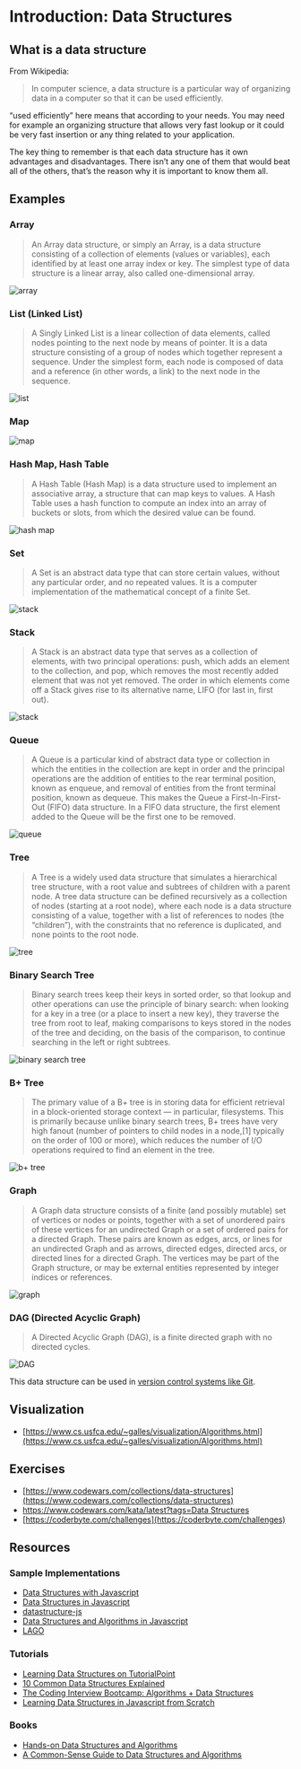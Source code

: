 # Introduction: Data Structures

## What is a data structure

From Wikipedia:

> In computer science, a data structure is a particular way of organizing data in a computer so that it can be used efficiently.

“used efficiently” here means that according to your needs. You may need for example an organizing structure that allows very fast lookup or it could be very fast insertion or any thing related to your application.

The key thing to remember is that each data structure has it own advantages and disadvantages. There isn’t any one of them that would beat all of the others, that’s the reason why it is important to know them all.

## Examples

### Array

> An Array data structure, or simply an Array, is a data structure consisting of a collection of elements \(values or variables\), each identified by at least one array index or key. The simplest type of data structure is a linear array, also called one-dimensional array.

![array](../.gitbook/assets/array.webp)

### List \(Linked List\)

> A Singly Linked List is a linear collection of data elements, called nodes pointing to the next node by means of pointer. It is a data structure consisting of a group of nodes which together represent a sequence. Under the simplest form, each node is composed of data and a reference \(in other words, a link\) to the next node in the sequence.

![list](../.gitbook/assets/linked-list.png)

### Map

![map](../.gitbook/assets/map.png)

### Hash Map, Hash Table

> A Hash Table \(Hash Map\) is a data structure used to implement an associative array, a structure that can map keys to values. A Hash Table uses a hash function to compute an index into an array of buckets or slots, from which the desired value can be found.

![hash map](../.gitbook/assets/hash-map.png)

### Set

> A Set is an abstract data type that can store certain values, without any particular order, and no repeated values. It is a computer implementation of the mathematical concept of a finite Set.

![stack](../.gitbook/assets/set.svg)

### Stack

> A Stack is an abstract data type that serves as a collection of elements, with two principal operations: push, which adds an element to the collection, and pop, which removes the most recently added element that was not yet removed. The order in which elements come off a Stack gives rise to its alternative name, LIFO \(for last in, first out\).

![stack](../.gitbook/assets/stack.jpg)

### Queue

> A Queue is a particular kind of abstract data type or collection in which the entities in the collection are kept in order and the principal operations are the addition of entities to the rear terminal position, known as enqueue, and removal of entities from the front terminal position, known as dequeue. This makes the Queue a First-In-First-Out \(FIFO\) data structure. In a FIFO data structure, the first element added to the Queue will be the first one to be removed.

![queue](../.gitbook/assets/queue%20%281%29.jpg)

### Tree

> A Tree is a widely used data structure that simulates a hierarchical tree structure, with a root value and subtrees of children with a parent node. A tree data structure can be defined recursively as a collection of nodes \(starting at a root node\), where each node is a data structure consisting of a value, together with a list of references to nodes \(the “children”\), with the constraints that no reference is duplicated, and none points to the root node.

![tree](../.gitbook/assets/binary_tree.jpg)

### Binary Search Tree

> Binary search trees keep their keys in sorted order, so that lookup and other operations can use the principle of binary search: when looking for a key in a tree \(or a place to insert a new key\), they traverse the tree from root to leaf, making comparisons to keys stored in the nodes of the tree and deciding, on the basis of the comparison, to continue searching in the left or right subtrees.

![binary search tree](../.gitbook/assets/binary_search_tree.jpg)

### B+ Tree

> The primary value of a B+ tree is in storing data for efficient retrieval in a block-oriented storage context — in particular, filesystems. This is primarily because unlike binary search trees, B+ trees have very high fanout \(number of pointers to child nodes in a node,\[1\] typically on the order of 100 or more\), which reduces the number of I/O operations required to find an element in the tree.

![b+ tree](../.gitbook/assets/b_plus_tree.png)

### Graph

> A Graph data structure consists of a finite \(and possibly mutable\) set of vertices or nodes or points, together with a set of unordered pairs of these vertices for an undirected Graph or a set of ordered pairs for a directed Graph. These pairs are known as edges, arcs, or lines for an undirected Graph and as arrows, directed edges, directed arcs, or directed lines for a directed Graph. The vertices may be part of the Graph structure, or may be external entities represented by integer indices or references.

![graph](../.gitbook/assets/graph.png)

### DAG \(Directed Acyclic Graph\)

> A Directed Acyclic Graph \(DAG\), is a finite directed graph with no directed cycles.

![DAG](../.gitbook/assets/directed_acyclic_graph.png)

This data structure can be used in [version control systems like Git](http://ericsink.com/vcbe/html/directed_acyclic_graphs.html).

## Visualization

* [https://www.cs.usfca.edu/~galles/visualization/Algorithms.html](https://www.cs.usfca.edu/~galles/visualization/Algorithms.html)

## Exercises

* [https://www.codewars.com/collections/data-structures](https://www.codewars.com/collections/data-structures)
* [https://www.codewars.com/kata/latest?tags=Data Structures](https://www.codewars.com/kata/latest?tags=Data%20Structures)
* [https://coderbyte.com/challenges](https://coderbyte.com/challenges)

## Resources

### Sample Implementations

* [Data Structures with Javascript](https://www.codeproject.com/Articles/669131/Data-Structures-with-JavaScript)
* [Data Structures in Javascript](http://blog.benoitvallon.com/data-structures-in-javascript/data-structures-in-javascript/)
* [datastructure-js](https://github.com/eyas-ranjous/datastructures-js)
* [Data Structures and Algorithms in Javascript](https://github.com/trekhleb/javascript-algorithms)
* [LAGO](https://github.com/yangshun/lago)

### Tutorials

* [Learning Data Structures on TutorialPoint](https://www.tutorialspoint.com/data_structures_algorithms/index.htm)
* [10 Common Data Structures Explained](https://medium.freecodecamp.org/10-common-data-structures-explained-with-videos-exercises-aaff6c06fb2b)
* [The Coding Interview Bootcamp: Algorithms + Data Structures](https://www.udemy.com/coding-interview-bootcamp-algorithms-and-data-structure/)
* [Learning Data Structures in Javascript from Scratch](https://www.udemy.com/learning-data-structures-in-javascript-from-scratch/)

### Books

* [Hands-on Data Structures and Algorithms](https://www.packtpub.com/web-development/hands-data-structures-and-algorithms-javascript)
* [A Common-Sense Guide to Data Structures and Algorithms](https://www.amazon.com/dp/1680502441/ref=sspa_dk_detail_1?psc=1&pd_rd_i=1680502441&pd_rd_wg=2c2iL&pd_rd_r=TX5YB31VZ0MQFYYNM5EX&pd_rd_w=gpv4H)

